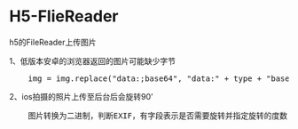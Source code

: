 # H5-FlieReader
h5的FileReader上传图片

1、低版本安卓的浏览器返回的图片可能缺少字节

<pre>
    img = img.replace("data:;base64", "data:" + type + "base64");
</pre>

2、ios拍摄的照片上传至后台后会旋转90’

<pre>
    图片转换为二进制，判断EXIF，有字段表示是否需要旋转并指定旋转的度数
</pre>
